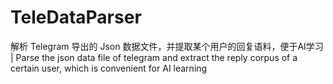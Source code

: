 # TeleDataParser
解析 Telegram 导出的 Json 数据文件，并提取某个用户的回复语料，便于AI学习 | Parse the json data file of telegram and extract the reply corpus of a certain user, which is convenient for AI learning
